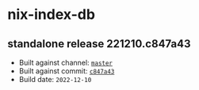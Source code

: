 # nix-index-db
## standalone release 221210.c847a43
- Built against channel: [`master`](https://github.com/nixos/nixpkgs/tree/master)
- Built against commit: [`c847a43`](https://github.com/NixOS/nixpkgs/commit/c847a43b6747f88fc6e5a8b1d925b3fcc2b7cdda)
- Build date: `2022-12-10`
